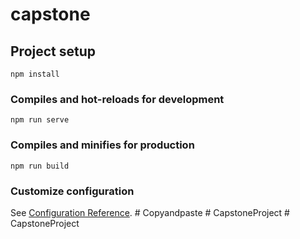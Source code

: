 # capstone

## Project setup
```
npm install
```

### Compiles and hot-reloads for development
```
npm run serve
```

### Compiles and minifies for production
```
npm run build
```

### Customize configuration
See [Configuration Reference](https://cli.vuejs.org/config/).
#   C o p y a n d p a s t e  
 #   C a p s t o n e P r o j e c t  
 #   C a p s t o n e P r o j e c t  
 